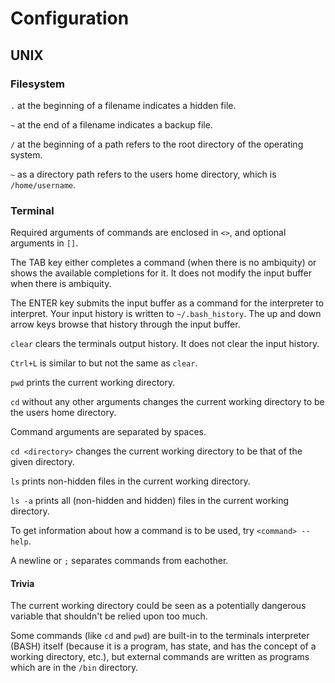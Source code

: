 # Configuration

## UNIX

### Filesystem

`.` at the beginning of a filename indicates a hidden file.

`~` at the end of a filename indicates a backup file.

`/` at the beginning of a path refers to the root directory of the operating system.

`~` as a directory path refers to the users home directory, which is `/home/username`.

### Terminal

Required arguments of commands are enclosed in `<>`, and optional arguments in `[]`.

The TAB key either completes a command (when there is no ambiquity) or shows the available completions for it. It does not modify the input buffer when there is ambiquity.

The ENTER key submits the input buffer as a command for the interpreter to interpret.
Your input history is written to `~/.bash_history`. The up and down arrow keys browse that history through the input buffer.

`clear` clears the terminals output history. It does not clear the input history.

`Ctrl+L` is similar to but not the same as `clear`.

`pwd` prints the current working directory.

`cd` without any other arguments changes the current working directory to be the users home directory.

Command arguments are separated by spaces.

`cd <directory>` changes the current working directory to be that of the given directory.

`ls` prints non-hidden files in the current working directory.

`ls -a` prints all (non-hidden and hidden) files in the current working directory.

To get information about how a command is to be used, try `<command> --help`.

A newline or `;` separates commands from eachother.

#### Trivia

The current working directory could be seen as a potentially dangerous variable that shouldn't be relied upon too much.

Some commands (like `cd` and `pwd`) are built-in to the terminals interpreter (BASH) itself (because it is a program, has state, and has the concept of a working directory, etc.),
but external commands are written as programs which are in the `/bin` directory.
